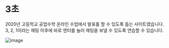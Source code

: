 <h1>3초</h1>
2020년 고등학교 공업수학 온라인 수업에서 발표를 할 수 있도록 돕는 사이트였습니다.   
3, 2, 1이라는 채팅 이후에 바로 엔터를 눌러 채팅을 보낼 수 있도록 연습할 수 있습니다. 


![image](https://user-images.githubusercontent.com/46243553/184874983-b5766de6-a511-483d-a31d-98a6a310f35b.png)
